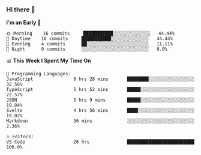 ### Hi there 👋

<!--
**alexanderniebuhr/alexanderniebuhr** is a ✨ _special_ ✨ repository because its `README.md` (this file) appears on your GitHub profile.

Here are some ideas to get you started:

- 🔭 I’m currently working on ...
- 🌱 I’m currently learning ...
- 👯 I’m looking to collaborate on ...
- 🤔 I’m looking for help with ...
- 💬 Ask me about ...
- 📫 How to reach me: ...
- 😄 Pronouns: ...
- ⚡ Fun fact: ...
-->

<!--START_SECTION:waka-->
**I'm an Early 🐤** 

```text
🌞 Morning    16 commits     ███████████░░░░░░░░░░░░░░   44.44% 
🌆 Daytime    16 commits     ███████████░░░░░░░░░░░░░░   44.44% 
🌃 Evening    4 commits      ██░░░░░░░░░░░░░░░░░░░░░░░   11.11% 
🌙 Night      0 commits      ░░░░░░░░░░░░░░░░░░░░░░░░░   0.0%

```


📊 **This Week I Spent My Time On** 

```text
💬 Programming Languages: 
JavaScript               8 hrs 28 mins       ████████░░░░░░░░░░░░░░░░░   32.56% 
TypeScript               5 hrs 52 mins       █████░░░░░░░░░░░░░░░░░░░░   22.57% 
JSON                     5 hrs 9 mins        █████░░░░░░░░░░░░░░░░░░░░   19.84% 
Svelte                   4 hrs 56 mins       ████░░░░░░░░░░░░░░░░░░░░░   19.02% 
Markdown                 36 mins             ░░░░░░░░░░░░░░░░░░░░░░░░░   2.36%

🔥 Editors: 
VS Code                  26 hrs              █████████████████████████   100.0%

```


<!--END_SECTION:waka-->
